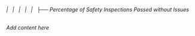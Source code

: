 ###### |   |   |   |   |   ├── Percentage of Safety Inspections Passed without Issues

*Add content here*